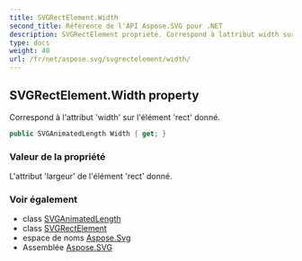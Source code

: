 ```yaml
---
title: SVGRectElement.Width
second_title: Référence de l'API Aspose.SVG pour .NET
description: SVGRectElement propriété. Correspond à lattribut width sur lélément rect donné.
type: docs
weight: 40
url: /fr/net/aspose.svg/svgrectelement/width/
---
```

## SVGRectElement.Width property

Correspond à l'attribut 'width' sur l'élément 'rect' donné.

```csharp
public SVGAnimatedLength Width { get; }
```

### Valeur de la propriété

L'attribut 'largeur' de l'élément 'rect' donné.

### Voir également

* class [SVGAnimatedLength](../../../aspose.svg.datatypes/svganimatedlength/)
* class [SVGRectElement](../)
* espace de noms [Aspose.Svg](../../svgrectelement/)
* Assemblée [Aspose.SVG](../../../)



